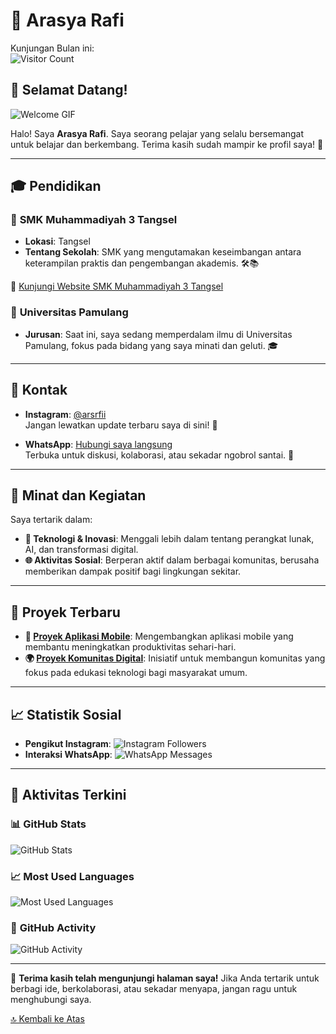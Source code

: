 # 🌟 **Arasya Rafi**

Kunjungan Bulan ini:<br>
![Visitor Count](https://profile-counter.glitch.me/GetSya/count.svg) <!-- Badge pengunjung -->

## 🎉 **Selamat Datang!**

![Welcome GIF](https://i.pinimg.com/originals/c2/ce/2d/c2ce2d82a11c90b05ad4abd796ef2fff.gif) <!-- GIF animasi -->

Halo! Saya **Arasya Rafi**. Saya seorang pelajar yang selalu bersemangat untuk belajar dan berkembang. Terima kasih sudah mampir ke profil saya! 🎉

---

## 🎓 **Pendidikan**

### 📘 **SMK Muhammadiyah 3 Tangsel**
- **Lokasi**: Tangsel
- **Tentang Sekolah**: SMK yang mengutamakan keseimbangan antara keterampilan praktis dan pengembangan akademis. 🛠️📚

🔗 [Kunjungi Website SMK Muhammadiyah 3 Tangsel](https://muhtiga.sch.id)

### 📙 **Universitas Pamulang**
- **Jurusan**: Saat ini, saya sedang memperdalam ilmu di Universitas Pamulang, fokus pada bidang yang saya minati dan geluti. 🎓

---

## 📱 **Kontak**

- **Instagram**: [@arsrfii](https://instagram.com/arsrfii)  
  Jangan lewatkan update terbaru saya di sini! 📸
  
- **WhatsApp**: [Hubungi saya langsung](https://wa.me/6288214772441)  
  Terbuka untuk diskusi, kolaborasi, atau sekadar ngobrol santai. 💬

---

## 🚀 **Minat dan Kegiatan**

Saya tertarik dalam:
- **🔧 Teknologi & Inovasi**: Menggali lebih dalam tentang perangkat lunak, AI, dan transformasi digital.
- **🌐 Aktivitas Sosial**: Berperan aktif dalam berbagai komunitas, berusaha memberikan dampak positif bagi lingkungan sekitar.

---

## 🌟 **Proyek Terbaru**

- **🚀 [Proyek Aplikasi Mobile](#)**: Mengembangkan aplikasi mobile yang membantu meningkatkan produktivitas sehari-hari.
- **🌍 [Proyek Komunitas Digital](#)**: Inisiatif untuk membangun komunitas yang fokus pada edukasi teknologi bagi masyarakat umum.

---

## 📈 **Statistik Sosial**

- **Pengikut Instagram**: ![Instagram Followers](https://img.shields.io/badge/Instagram-5000_followers-blue?style=for-the-badge&logo=instagram) <!-- Update badge ini dengan jumlah pengikut sebenarnya -->
- **Interaksi WhatsApp**: ![WhatsApp Messages](https://img.shields.io/badge/WhatsApp-Active_Engagement-green?style=for-the-badge&logo=whatsapp) <!-- Anda bisa menambahkan informasi spesifik di sini -->

---

## 🔄 **Aktivitas Terkini**

### 📊 **GitHub Stats**
![GitHub Stats](https://github-readme-stats.vercel.app/api?username=GetSya&show_icons=true&hide_title=true&count_private=true&include_all_commits=true&hide=prs&theme=radical)

### 📈 **Most Used Languages**
![Most Used Languages](https://github-readme-stats.vercel.app/api/top-langs/?username=GetSya&layout=compact&theme=radical)

### 🚀 **GitHub Activity**
![GitHub Activity](https://activity-graph.herokuapp.com/graph?username=GetSya&theme=github)

---

💬 **Terima kasih telah mengunjungi halaman saya!** Jika Anda tertarik untuk berbagi ide, berkolaborasi, atau sekadar menyapa, jangan ragu untuk menghubungi saya.

[🔝 Kembali ke Atas](#arsaya-rafi)
